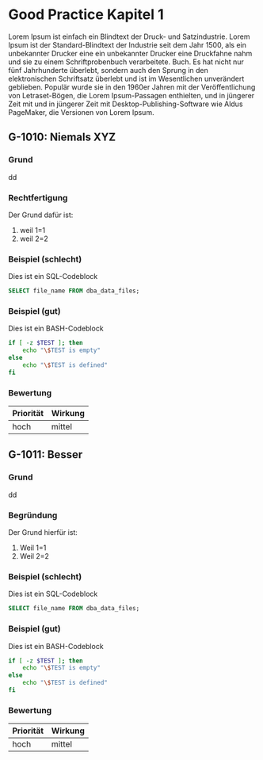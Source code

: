 # Good Practice Kapitel 1

<!-- markdownlint-configure-file { "MD024":
    { "allow_different_nesting": true } }
-->
Lorem Ipsum ist einfach ein Blindtext der Druck- und Satzindustrie. Lorem Ipsum
ist der Standard-Blindtext der Industrie seit dem Jahr 1500, als ein unbekannter
Drucker eine ein unbekannter Drucker eine Druckfahne nahm und sie zu einem
Schriftprobenbuch verarbeitete. Buch. Es hat nicht nur fünf Jahrhunderte
überlebt, sondern auch den Sprung in den elektronischen Schriftsatz überlebt und
ist im Wesentlichen unverändert geblieben. Populär wurde sie in den 1960er
Jahren mit der Veröffentlichung von Letraset-Bögen, die Lorem Ipsum-Passagen
enthielten, und in jüngerer Zeit mit und in jüngerer Zeit mit
Desktop-Publishing-Software wie Aldus PageMaker, die Versionen von Lorem Ipsum.

## G-1010: Niemals XYZ

### Grund

dd

### Rechtfertigung

Der Grund dafür ist:

1. weil 1=1
2. weil 2=2

### Beispiel (schlecht)

Dies ist ein SQL-Codeblock

```SQL
SELECT file_name FROM dba_data_files;
```

### Beispiel (gut)

Dies ist ein BASH-Codeblock

```BASH
if [ -z $TEST ]; then
    echo "\$TEST is empty"
else
    echo "\$TEST is defined"
fi
```

### Bewertung

| Priorität | Wirkung |
|-----------|---------|
| hoch      | mittel  |

## G-1011: Besser

### Grund

dd

### Begründung

Der Grund hierfür ist:

1. Weil 1=1
2. Weil 2=2

### Beispiel (schlecht)

Dies ist ein SQL-Codeblock

```SQL
SELECT file_name FROM dba_data_files;
```

### Beispiel (gut)

Dies ist ein BASH-Codeblock

```BASH
if [ -z $TEST ]; then
    echo "\$TEST is empty"
else
    echo "\$TEST is defined"
fi
```

### Bewertung

| Priorität | Wirkung |
|-----------|---------|
| hoch      | mittel  |
